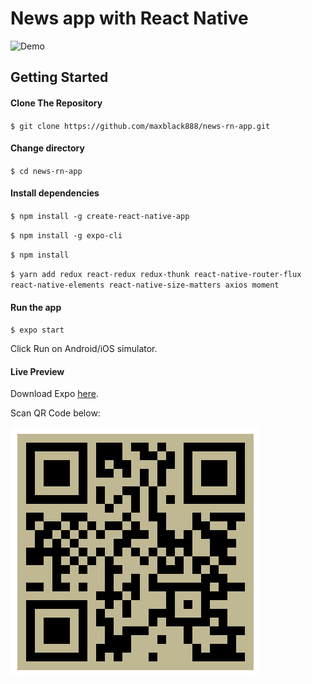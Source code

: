 # News app with React Native

![Demo](demo-news.gif)

Getting Started
------

#### Clone The Repository
`$ git clone https://github.com/maxblack888/news-rn-app.git`

#### Change directory
`$ cd news-rn-app`

#### Install dependencies
`$ npm install -g create-react-native-app`

`$ npm install -g expo-cli`

`$ npm install`

`$ yarn add redux react-redux redux-thunk react-native-router-flux react-native-elements react-native-size-matters axios moment`

#### Run the app
`$ expo start`

Click Run on Android/iOS simulator.

#### Live Preview

Download Expo [here](https://play.google.com/store/apps/details?id=host.exp.exponent).

Scan QR Code below:

![QR](screen.png)



